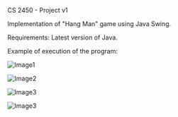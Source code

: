 CS 2450 - Project v1

Implementation of "Hang Man" game using Java Swing.

Requirements: Latest version of Java.

Example of execution of the program:

![Image1](https://i.gyazo.com/94ff952ab5a10f0018d37b6b8d5d6321.png)

![Image2](https://i.gyazo.com/f69e395fa17ba350e9413cf1de6bf08b.png)

![Image3](https://i.gyazo.com/f495c05147ee7acdf7dc25b3f7edc2c5.png)

![Image3](https://i.gyazo.com/b078a9a6a3540cf401b9779f40e75679.png)
